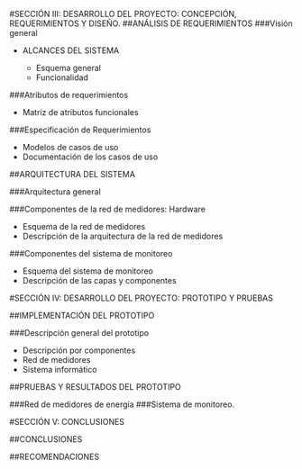 #SECCIÓN III: DESARROLLO DEL PROYECTO: CONCEPCIÓN, REQUERIMIENTOS Y DISEÑO.
##ANÁLISIS DE REQUERIMIENTOS
###Visión general

  - ALCANCES DEL SISTEMA
  
    - Esquema general
    - Funcionalidad
    
###Atributos de requerimientos

  - Matriz de atributos funcionales
  
###Especificación de Requerimientos

  - Modelos de casos de uso
  - Documentación de los casos de uso
  
##ARQUITECTURA DEL SISTEMA

###Arquitectura general

###Componentes de la red de medidores: Hardware
  - Esquema de la red de medidores
  - Descripción de la arquitectura de la red de medidores

###Componentes del sistema de monitoreo
  - Esquema del sistema de monitoreo
  - Descripción de las capas y componentes
  
#SECCIÓN IV: DESARROLLO DEL PROYECTO: PROTOTIPO Y PRUEBAS

##IMPLEMENTACIÓN DEL PROTOTIPO

###Descripción general del prototipo
  - Descripción por componentes
  - Red de medidores
  - Sistema informático
  
##PRUEBAS Y RESULTADOS DEL PROTOTIPO

###Red de medidores de energía
###Sistema de monitoreo.

#SECCIÓN V: CONCLUSIONES

##CONCLUSIONES

##RECOMENDACIONES
